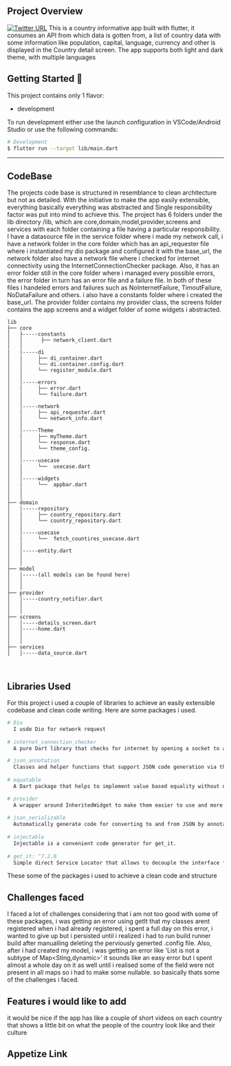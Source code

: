 



## Project Overview

<a href="">![Twitter URL](https://img.shields.io/twitter/url?style=social&url=https%3A%2F%2Ftwitter.com%2Fvershimakelvin)</a>
This is a country informative app built with flutter, it consumes an API from which data is gotten from, a list of country data with some information like population, capital, language, currency and other is displayed in the Country detail screen. The app supports both light and dark theme, with multiple languages


## Getting Started 🚀

This project contains only 1 flavor:

- development

To run development either use the launch configuration in VSCode/Android Studio or use the following commands:

```sh
# Development
$ flutter run --target lib/main.dart

```

---
## CodeBase

The projects code base is structured in resemblance to clean architecture but not as detailed. With the initiative to make the app easily extensible, everything basically everything was abstracted and Single responsibility factor was put into mind to achieve this.
The project has 6 folders under the lib directory /lib, which are core,domain,model,provider,screens and services with each folder containing a file having a particular responsibility.
I have a datasource file in the service folder where i made my network call, i have a network folder in the core folder which has an api_requester file where i instantiated my dio package and configured it with the base_url, the network folder also have a network file where i checked for internet connectivity using the InternetConnectionChecker package.
Also, it has an error folder still in the core folder where i managed every possible errors, the error folder in turn has an error file and a failure file. In both of these files i handeled errors and failures such as NoInternetFailure, TimoutFailure, NoDataFailure and others.
i also have a constants folder where i created the base_url. The provider folder contains my provider class, the screens folder contains the app screens and a widget folder of some widgets i abstracted.

```
lib
├── core
│   ├-----constants
│   │      ├── network_client.dart
│   │
|   |-----di
│   |     ├── di_container.dart
│   │     └── di.container.config.dart
│   │     └── register_module.dart
│   │
│   │-----errors
│   |     ├── error.dart
│   │     └── failure.dart
│   │
│   │-----network
│   |     ├── api_requester.dart
│   │     └── network_info.dart
│   │
│   │-----Theme
│   |     ├── myTheme.dart
│   │     └── response.dart
│   │     └── theme_config.
│   │
│   │-----usecase
│   |     └──  usecase.dart
│   │     
│   │-----widgets
│   |     └──  appbar.dart
│   │ 
│   │ 
├── domain  
│   │-----repository
│   |     ├── country_repository.dart
│   │     └── country_repository.dart
│   │ 
│   │-----usecase
│   |     └──  fetch_countires_usecase.dart
│   │
│   │-----entity.dart
│   │ 
│   │
├── model 
│   │-----(all models can be found here)
│   │
│   │
├── provider
│   │-----country_notifier.dart
│   │
│   │
├── screens
│   │-----details_screen.dart
│   │-----home.dart
│   │
│   │
├── services
│   │-----data_source.dart

 
```

## Libraries Used
For this project i used a couple of libraries to achieve an easily extensible codebase and clean code writing. Here are some packages i used.

```sh
# Dio
  I usde Dio for network request
  
# internet_connection_checker
  A pure Dart library that checks for internet by opening a socket to a list of specified addresses, each with individual port and timeout

# json_annotation
  Classes and helper functions that support JSON code generation via the `json_serializable` package.
  
# equatable
  A Dart package that helps to implement value based equality without needing to explicitly override == and hashCode.

# provider
  A wrapper around InheritedWidget to make them easier to use and more reusable.
  
# json_serializable
  Automatically generate code for converting to and from JSON by annotating Dart classes.
  
# injectable
  Injectable is a convenient code generator for get_it.
  
# get_it: ^7.2.0
  Simple direct Service Locator that allows to decouple the interface from a concrete implementation and to access the concrete implementation from everywhere in your App

```
These some of the packages i used to achieve a clean code and structure

## Challenges faced
I faced a lot of challenges considering that i am not too good with some of these packages, i was getting an error using getIt that my classes arent registered when i had already registered, i spent a full day on this error, i wanted to give up but i persisted until i realized i had to run build runner build after manualling deleting the perviously generted .config file. Also, after i had created my model, i was getting an error like 'List<dynamic> is not a subtype of Map<Sting,dynamic>' it sounds like an easy error but i spent almost a whole day on it as well until i realised some of the field were not present in all maps so i had to make some nullable. so basically thats some of the challenges i faced.

## Features i would like to add
it would be nice if the app has like a couple of short videos on each country that shows a little bit on what the people of the country look like and their culture

## Appetize Link
